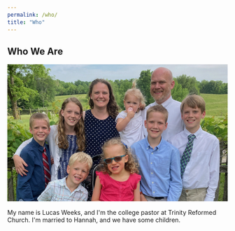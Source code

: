 ```yaml
---
permalink: /who/
title: "Who"
---
```


## Who We Are

![Lucas](../assets/images/lucas.jpeg)

My name is Lucas Weeks, and I'm the college pastor at Trinity Reformed Church. I'm married to Hannah, and we have some children.